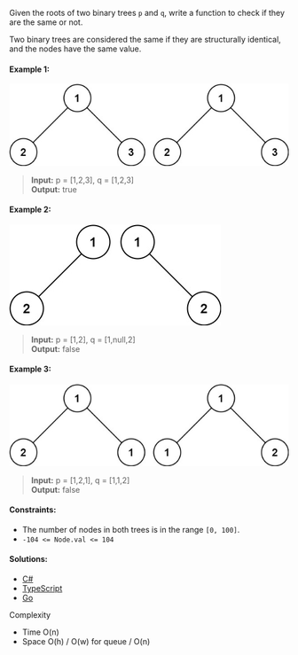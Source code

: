 Given the roots of two binary trees `p` and `q`, write a function to check if they are the same or not.

Two binary trees are considered the same if they are structurally identical, and the nodes have the same value.

#### Example 1:

![](/binary-tree-general/same-tree/img/ex1.png)

> **Input:** p = [1,2,3], q = [1,2,3]  
> **Output:** true

#### Example 2:

![](/binary-tree-general/same-tree/img/ex2.png)

> **Input:** p = [1,2], q = [1,null,2]  
> **Output:** false

#### Example 3:

![](/binary-tree-general/same-tree/img/ex3.png)

> **Input:** p = [1,2,1], q = [1,1,2]  
> **Output:** false

#### Constraints:

- The number of nodes in both trees is in the range `[0, 100]`.
- `-104 <= Node.val <= 104`

 #### Solutions:

 - [C#](/binary-tree-general/same-tree/README.md)
 - [TypeScript](/binary-tree-general/same-tree/same-tree.ts)
 - [Go](/binary-tree-general/same-tree/same-tree.go)

Complexity
- Time O(n)
- Space O(h) / O(w) for queue / O(n)